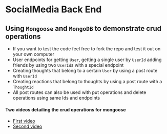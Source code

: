 # SocialMedia Back End
## Using `Mongoose` and `MongoDB` to demonstrate crud operations 
* If you want to test the code feel free to fork the repo and test it out on your own computer
* User endpoints for getting `User`, getting a single user by `UserId` adding friends by using two `UserId`s with a special endpoint
* Creating thoughts that belong to a certain `User` by using a post route with `UserId`
* Creating reactions that belong to thoughts by using a post route with a `ThoughtId`
* All post routes can also be used with put operations and delete operations using same Ids and endpoints
#### Two videos detailing the crud operations for mongoose
* [First video](https://watch.screencastify.com/v/YgnlKa8vCxwYRV1GWTbx)
* [Second video](https://watch.screencastify.com/v/RnYubsZuVXuOvdpI51FQ)